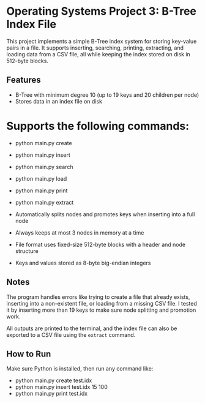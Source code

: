 # Operating Systems Project 3: B-Tree Index File

This project implements a simple B-Tree index system for storing key-value pairs in a file. It supports inserting, searching, printing, extracting, and loading data from a CSV file, all while keeping the index stored on disk in 512-byte blocks.

## Features

- B-Tree with minimum degree 10 (up to 19 keys and 20 children per node)
- Stores data in an index file on disk 

# Supports the following commands:
- python main.py create <filename>
- python main.py insert <filename> <key> <value>
- python main.py search <filename> <key>
- python main.py load <filename> <csvfile>
- python main.py print <filename>
- python main.py extract <filename> <csvfile>


- Automatically splits nodes and promotes keys when inserting into a full node
- Always keeps at most 3 nodes in memory at a time
- File format uses fixed-size 512-byte blocks with a header and node structure
- Keys and values stored as 8-byte big-endian integers

## Notes

The program handles errors like trying to create a file that already exists, inserting into a non-existent file, or loading from a missing CSV file. I tested it by inserting more than 19 keys to make sure node splitting and promotion work.

All outputs are printed to the terminal, and the index file can also be exported to a CSV file using the `extract` command.

## How to Run

Make sure Python is installed, then run any command like:
- python main.py create test.idx
- python main.py insert test.idx 15 100
- python main.py print test.idx

